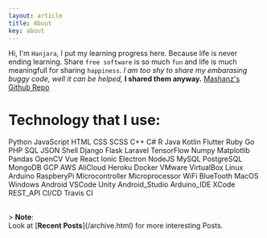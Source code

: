 ```yaml
---
layout: article
title: About
key: about
---
```


Hi, I'm `Hanjara`, I put my learning progress here. 
Because life is never ending learning. 
Share `free software` is so much `fun` and life is much meaningfull for sharing `happiness`.
<i>I am too shy to share my embarasing buggy code, well it can be helped,</i>
**I shared them anyway.** [Mashanz's Github Repo](https://github.com/mashanz/)

# Technology that I use:
<tag>Python</tag>
<tag>JavaScript</tag>
<tag>HTML</tag>
<tag>CSS</tag>
<tag>SCSS</tag>
<tag>C++</tag>
<tag>C#</tag>
<tag>R</tag>
<tag>Java</tag>
<tag>Kotlin</tag>
<tag>Flutter</tag>
<tag>Ruby</tag>
<tag>Go</tag>
<tag>PHP</tag>
<tag>SQL</tag>
<tag>JSON</tag>
<tag>Shell</tag>
<tag>Django</tag>
<tag>Flask</tag>
<tag>Laravel</tag>
<tag>TensorFlow</tag>
<tag>Numpy</tag>
<tag>Matplotlib</tag>
<tag>Pandas</tag>
<tag>OpenCV</tag>
<tag>Vue</tag>
<tag>React</tag>
<tag>Ionic</tag>
<tag>Electron</tag>
<tag>NodeJS</tag>
<tag>MySQL</tag>
<tag>PostgreSQL</tag>
<tag>MongoDB</tag>
<tag>GCP</tag>
<tag>AWS</tag>
<tag>AliCloud</tag>
<tag>Heroku</tag>
<tag>Docker</tag>
<tag>VMware</tag>
<tag>VirtualBox</tag>
<tag>Linux</tag>
<tag>Arduino</tag>
<tag>RaspberyPi</tag>
<tag>Microcontroller</tag>
<tag>Microprocessor</tag>
<tag>WiFi</tag>
<tag>BlueTooth</tag>
<tag>MacOS</tag>
<tag>Windows</tag>
<tag>Android</tag>
<tag>VSCode</tag>
<tag>Unity</tag>
<tag>Android_Studio</tag>
<tag>Arduino_IDE</tag>
<tag>XCode</tag>
<tag>REST_API</tag>
<tag>CI/CD</tag>
<tag>Travis CI</tag>

<br>
> <b>Note</b>:<br>
Look at [<b>Recent Posts</b>](/archive.html) for more interesting Posts.
